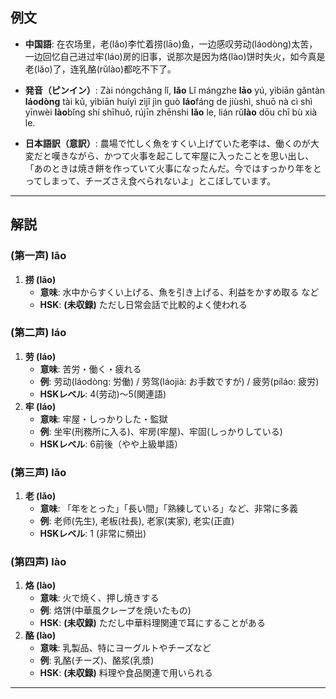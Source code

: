 ## 例文

* **中国語**:
  在农场里，老(lǎo)李忙着捞(lāo)鱼，一边感叹劳动(láodòng)太苦，一边回忆自己进过牢(láo)房的旧事，说那次是因为烙(lào)饼时失火，如今真是老(lǎo)了，连乳酪(rǔlào)都吃不下了。

* **発音（ピンイン）**:
  Zài nóngchǎng lǐ, **lǎo** Lǐ mángzhe **lāo** yú,
  yìbiān gǎntàn **láodòng** tài kǔ,
  yìbiān huíyì zìjǐ jìn guò **láo**fáng de jiùshì,
  shuō nà cì shì yīnwèi **lào**bǐng shí shīhuǒ,
  rújīn zhēnshi **lǎo** le, lián rǔ**lào** dōu chī bù xià le.

* **日本語訳（意訳）**:
  農場で忙しく魚をすくい上げていた老李は、働くのが大変だと嘆きながら、かつて火事を起こして牢屋に入ったことを思い出し、「あのときは焼き餅を作っていて火事になったんだ。今ではすっかり年をとってしまって、チーズさえ食べられないよ」とこぼしています。

---

## 解説
### (第一声) lāo
1. **捞 (lāo)**
   - **意味**: 水中からすくい上げる、魚を引き上げる、利益をかすめ取る など
   - **HSK**: **(未収録)** ただし日常会話で比較的よく使われる

### (第二声) láo
1. **劳 (láo)**
   - **意味**: 苦労・働く・疲れる
   - **例**: 劳动(láodòng: 労働) / 劳驾(láojià: お手数ですが) / 疲劳(píláo: 疲労)
   - **HSKレベル**: 4(劳动)〜5(関連語)
2. **牢 (láo)**
   - **意味**: 牢屋・しっかりした・監獄
   - **例**: 坐牢(刑務所に入る)、牢房(牢屋)、牢固(しっかりしている)
   - **HSKレベル**: 6前後（やや上級単語）

### (第三声) lǎo
1. **老 (lǎo)**
   - **意味**: 「年をとった」「長い間」「熟練している」など、非常に多義
   - **例**: 老师(先生), 老板(社長), 老家(実家), 老实(正直)
   - **HSKレベル**: 1 (非常に頻出)

### (第四声) lào
1. **烙 (lào)**
   - **意味**: 火で焼く、押し焼きする
   - **例**: 烙饼(中華風クレープを焼いたもの)
   - **HSK**: **(未収録)** ただし中華料理関連で耳にすることがある
2. **酪 (lào)**
   - **意味**: 乳製品、特にヨーグルトやチーズなど
   - **例**: 乳酪(チーズ)、酪浆(乳漿)
   - **HSK**: **(未収録)** 料理や食品関連で用いられる

---
